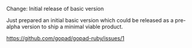 Change: Initial release of basic version

Just prepared an initial basic version which could be released as a pre-alpha
version to ship a minimal viable product.

https://github.com/gopad/gopad-ruby/issues/1
